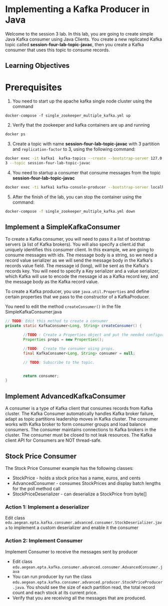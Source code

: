 # Implementing a Kafka Producer in Java
Welcome to the session 3 lab. In this lab, you are going to create simple Java Kafka consumer using Java Clients. You 
create a new replicated Kafka topic called **session-four-lab-topic-javac**, then you create a Kafka consumer that uses 
this topic to consume records. 

## Learning Objectives


# Prerequisites

1. You need to start up the apache kafka single node cluster using the command

```
docker-compose -f single_zookeeper_multiple_kafka.yml up
```

2. Verify that the zookeeper and kafka containers are up and running

```sh
docker ps
```
3. Create a topic with name **session-four-lab-topic-javac** with 3 partition and `replication-factor` to 3, using 
   the following command:

```sh
docker exec -it kafka1  kafka-topics --create --bootstrap-server 127.0.0.1:19092 --replication-factor 3 --partitions 
3 --topic session-four-lab-topic-javac
```

4. You need to startup a consumer that consume messages from the topic  **session-four-lab-topic-javac**

```sh
docker exec -ti kafka1 kafka-console-producer --bootstrap-server localhost:19092 --topic session-four-lab-topic-javac
```

5. After the finish of the lab, you can stop the container using the command:

```sh
docker-compose -f single_zookeeper_multiple_kafka.yml down
```


## Implement a SimpleKafkaConsumer

To create a Kafka consumer, you will need to pass it a list of bootstrap servers (a list of Kafka brokers). You will 
also specify a client.id that uniquely identifies this consumer client. In this example, we are going to consume 
messages 
with ids. The message body is a string, so we need a record value serializer as we will send the message body in the Kafka's records value field. The message id (long), will be sent as the Kafka's records key. You will need to specify a Key serializer and a value serializer, which Kafka will use to encode the message id as a Kafka record key, and the message body as the Kafka record value.


To create a Kafka producer, you use `java.util.Properties` and define certain properties that we pass to the constructor of a KafkaProducer. 


You need to edit the method `createConsumer()` in the file SimpleKafkaConsumer.java

```java
// TODO: Edit this method to create a consumer
private static KafkaConsumer<Long, String> createConsumer() {

        //TODO : Create a Properties object and put the needed configuration
        Properties props = new Properties();

        //TODO:  Create the consumer using props.
        final KafkaConsumer<Long, String> consumer = null;

        // TODO: Subscribe to the topic.


        return consumer;
}
```

## Implement AdvancedKafkaConsumer
A consumer is a type of Kafka client that consumes records from Kafka cluster. The Kafka Consumer automatically handles Kafka broker failure,
adapt as topic partitions leadership moves in Kafka cluster. The consumer works with Kafka broker to form consumer groups and load balance consumers. 
The consumer maintains connections to Kafka brokers in the cluster. The consumer must be closed to not leak resources. 
The Kafka client API for Consumers are NOT thread-safe.

## Stock Price Consumer
The Stock Price Consumer example has the following classes:

  * StockPrice - holds a stock price has a name, euros, and cents
  * AdvancedConsumer - consumes StockPrices and display batch lengths for the poll method call
  * StockPriceDeserializer - can deserialize a StockPrice from byte[]

### Action 1: Implement a deserializer
Edit class ` edu.aegean.epta.kafka.consumer.advanced.consumer.StockDeserializer.java` to implement a custom 
deserializer and enable it the consumer

### Action 2: Implement Consumer
Implement Consumer to receive the messages sent by producer

 * Edit class `edu.aegean.epta.kafka.consumer.advanced.consumer.AdvancedConsumer.java`
 * You can run producer by run the class `edu.aegean.epta.kafka.consumer.advanced.producer.StockPriceProducer.java`. 
   You should see the size of each partition read, the total record count and each stock at its current price.
 * Verify that you are receiving all the messages that are produced. 



